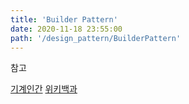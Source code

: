```yaml
---
title: 'Builder Pattern'
date: 2020-11-18 23:55:00
path: '/design_pattern/BuilderPattern'
---
```


참고

[기계인간]('https://johngrib.github.io/wiki/builder-pattern/') [위키백과]('https://ko.wikipedia.org/wiki/%EB%B9%8C%EB%8D%94_%ED%8C%A8%ED%84%B4') 